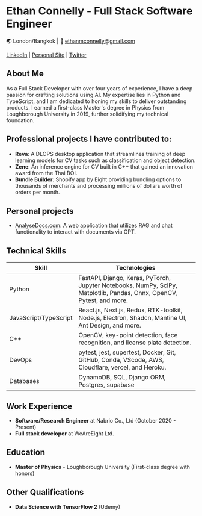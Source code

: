 # Ethan Connelly - Full Stack Software Engineer

🌏 London/Bangkok | 📧 ethanmconnelly@gmail.com

[LinkedIn](https://www.linkedin.com/in/ethanconnelly) | [Personal Site](https://www.emcshared.com) | [Twitter](https://twitter.com/Ethan_Connelly)

## About Me

As a Full Stack Developer with over four years of experience, I have a deep passion for crafting solutions using AI. My expertise lies in Python and TypeScript, and I am dedicated to honing my skills to deliver outstanding products. I earned a first-class Master's degree in Physics from Loughborough University in 2019, further solidifying my technical foundation.

## Professional projects I have contributed to:

- **Reva**: A DLOPS desktop application that streamlines training of deep learning models for CV tasks such as classification and object detection.
- **Zene**: An inference engine for CV built in C++ that gained an innovation award from the Thai BOI.
- **Bundle Builder**: Shopify app by Eight providing bundling options to thousands of merchants and processing millions of dollars worth of orders per month.

## Personal projects

- [AnalyseDocs.com](https://analysedocs.com): A web application that utilizes RAG and chat functionality to interact with documents via GPT.

## Technical Skills

| Skill                | Technologies                                                                                                                                 |
|----------------------|----------------------------------------------------------------------------------------------------------------------------------------------|
| Python               | FastAPI, Django, Keras, PyTorch, Jupyter Notebooks, NumPy, SciPy, Matplotlib, Pandas, Onnx, OpenCV, Pytest, and more.         |
| JavaScript/TypeScript | React.js, Next.js, Redux, RTK-toolkit, Node.js, Electron, Shadcn, Mantine UI, Ant Design, and more.                                 |
| C++                  | OpenCV, key-point detection, face recognition, and license plate detection.                                                                 |
| DevOps               | pytest, jest, supertest, Docker, Git, GitHub, Conda, VScode, AWS, Cloudflare, vercel, and Heroku.                                                   |
| Databases            | DynamoDB, SQL, Django ORM, Postgres, supabase                                                                                                              |

## Work Experience

- **Software/Research Engineer** at Nabrio Co., Ltd (October 2020 - Present)
- **Full stack developer** at WeAreEight Ltd.

## Education

- **Master of Physics** - Loughborough University (First-class degree with honors)

## Other Qualifications

- **Data Science with TensorFlow 2** (Udemy)
